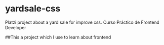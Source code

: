 # yardsale-css
Platzi project about a yard sale for improve css. Curso Práctico de Frontend Developer

##This a project which I use to learn about frontend
